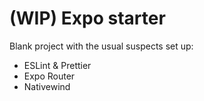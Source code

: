 # (WIP) Expo starter

Blank project with the usual suspects set up:

- ESLint & Prettier
- Expo Router
- Nativewind
